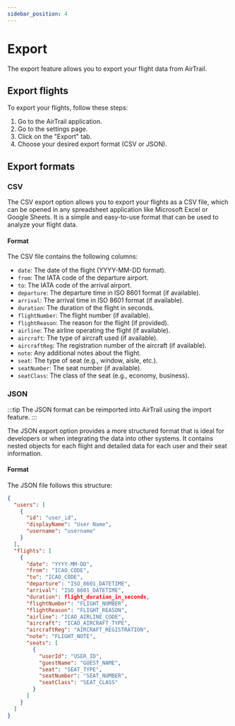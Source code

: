 ```yaml
---
sidebar_position: 4
---
```


# Export

The export feature allows you to export your flight data from AirTrail.

## Export flights

To export your flights, follow these steps:

1. Go to the AirTrail application.
2. Go to the settings page.
3. Click on the "Export" tab.
4. Choose your desired export format (CSV or JSON).

## Export formats

### CSV

The CSV export option allows you to export your flights as a CSV file, which can be opened in any spreadsheet
application like Microsoft Excel or Google Sheets. It is a simple and easy-to-use format that can be used to
analyze your flight data.

#### Format

The CSV file contains the following columns:

- `date`: The date of the flight (YYYY-MM-DD format).
- `from`: The IATA code of the departure airport.
- `to`: The IATA code of the arrival airport.
- `departure`: The departure time in ISO 8601 format (if available).
- `arrival`: The arrival time in ISO 8601 format (if available).
- `duration`: The duration of the flight in seconds.
- `flightNumber`: The flight number (if available).
- `flightReason`: The reason for the flight (if provided).
- `airline`: The airline operating the flight (if available).
- `aircraft`: The type of aircraft used (if available).
- `aircraftReg`: The registration number of the aircraft (if available).
- `note`: Any additional notes about the flight.
- `seat`: The type of seat (e.g., window, aisle, etc.).
- `seatNumber`: The seat number (if available).
- `seatClass`: The class of the seat (e.g., economy, business).

### JSON

:::tip
The JSON format can be reimported into AirTrail using the import feature.
:::

The JSON export option provides a more structured format that is ideal for developers or when integrating the data into
other systems. It contains nested objects for each flight and detailed data for each user and their seat information.

#### Format

The JSON file follows this structure:

```json
{
  "users": [
    {
      "id": "user_id",
      "displayName": "User Name",
      "username": "username"
    }
  ],
  "flights": [
    {
      "date": "YYYY-MM-DD",
      "from": "ICAO_CODE",
      "to": "ICAO_CODE",
      "departure": "ISO_8601_DATETIME",
      "arrival": "ISO_8601_DATETIME",
      "duration": flight_duration_in_seconds,
      "flightNumber": "FLIGHT_NUMBER",
      "flightReason": "FLIGHT_REASON",
      "airline": "ICAO_AIRLINE_CODE",
      "aircraft": "ICAO_AIRCRAFT_TYPE",
      "aircraftReg": "AIRCRAFT_REGISTRATION",
      "note": "FLIGHT_NOTE",
      "seats": [
        {
          "userId": "USER_ID",
          "guestName": "GUEST_NAME",
          "seat": "SEAT_TYPE",
          "seatNumber": "SEAT_NUMBER",
          "seatClass": "SEAT_CLASS"
        }
      ]
    }
  ]
}